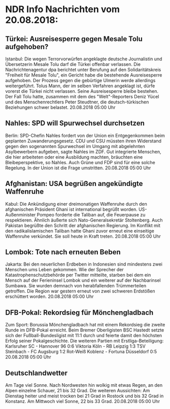 # NDR Info Nachrichten vom 20.08.2018:


## Türkei: Ausreisesperre gegen Mesale Tolu aufgehoben?
Istanbul: Die wegen Terrorvorwürfen angeklagte deutsche Journalistin und Übersetzerin Mesale Tolu darf die Türkei offenbar verlassen. Die Nachrichtenagentur dpa berichtet unter Berufung auf den Solidaritätskreis "Freiheit für Mesale Tolu", ein Gericht habe die bestehende Ausreisesperre aufgehoben. Der Prozess gegen die gebürtige Ulmerin werde allerdings weitergeführt. Tolus Mann, der im selben Verfahren angeklagt ist, dürfe vorerst die Türkei nicht verlassen. Seine Ausreisesperre bleibe bestehen. Der Fall Tolu hatte, zusammen mit dem des "Welt"-Reporters Deniz Yücel und des Menschenrechtlers Peter Steudtner, die deutsch-türkischen Beziehungen schwer belastet. 20.08.2018 05:00 Uhr 

## Nahles: SPD will Spurwechsel durchsetzen
Berlin: SPD-Chefin Nahles fordert von der Union ein Entgegenkommen beim geplanten Zuwanderungsgesetz. CDU und CSU müssten ihren Widerstand gegen den sogenannten Spurwechsel im Umgang mit abgelehnten Asylbewerbern aufgeben, sagte Nahles im ZDF. Gut integrierte Menschen, die hier arbeiteten oder eine Ausbildung machten, bräuchten eine Bleibeperspektive, so Nahles. Auch Grüne und FDP sind für eine solche Regelung. In der Union ist die Frage umstritten. 20.08.2018 05:00 Uhr 

## Afghanistan: USA begrüßen angekündigte Waffenruhe
Kabul: Die Ankündigung einer dreimonatigen Waffenruhe durch den afghanischen Präsident Ghani ist international begrüßt worden. US-Außenminister Pompeo forderte die Taliban auf, die Feuerpause zu respektieren. Ähnlich äußerte sich Nato-Generalsekretär Stoltenberg. Auch Pakistan begrüßte den Schritt der afghanischen Regierung. Im Konflikt mit den radikalislamischen Taliban hatte Ghani zuvor erneut eine einseitige Waffenruhe verkündet. Sie soll heute in Kraft treten. 20.08.2018 05:00 Uhr 

## Lombok: Tote nach erneuten Beben
Jakarta: Bei den neuerlichen Erdbeben in Indonesien sind mindestens zwei Menschen ums Leben gekommen. Wie der Sprecher der Katastrophenschutzbehörde per Twitter mitteilte, starben bei dem ein Mensch auf der Ferieninsel Lombok und ein weiterer auf der Nachbarinsel Sumbawa. Sie wurden demnach von herabfallenden Trümmerteilen getroffen. Die Region war gestern erneut von zwei schweren Erdstößen erschüttert worden. 20.08.2018 05:00 Uhr 

## DFB-Pokal: Rekordsieg für Mönchengladbach
Zum Sport:			Borussia Mönchengladbach hat mit einem Rekordsieg die zweite Runde im DFB-Pokal erreicht. Beim Bremer Oberligisten BSC Hastedt setzte sich der Fußball-Bundesligist mit 11:1 durch und feierte damit den höchsten Erfolg seiner Pokalgeschichte. Die weiteren Partien mit Erstliga-Beteiligung:
Karlsruher SC - Hannover 96			0:6 Viktoria Köln - RB Leipzig 1:3
TSV Steinbach - FC Augsburg 1:2 Rot-Weiß Koblenz - Fortuna Düsseldorf	0:5 20.08.2018 05:00 Uhr 

## Deutschlandwetter
Am Tage viel Sonne. Nach Nordwesten hin wolkig mit etwas Regen, an den Alpen einzelne Schauer, 21 bis 32 Grad. Die weiteren Aussichten: Am Dienstag heiter und meist trocken bei 21 Grad in Rostock und bis 32 Grad in Konstanz. Am Mittwoch viel Sonne, 22 bis 33 Grad. 20.08.2018 05:00 Uhr 
